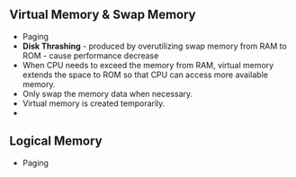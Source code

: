 ## Virtual Memory & Swap Memory
- Paging
- **Disk Thrashing** - produced by overutilizing swap memory from RAM to ROM - cause performance decrease
- When CPU needs to exceed the memory from RAM,  virtual memory extends the space to ROM so that CPU can access more available memory.
- Only swap the memory data when necessary.
- Virtual memory is created temporarily.
- 

## Logical Memory
- Paging
